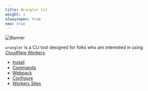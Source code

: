 ```yaml
---
title: Wrangler CLI
weight: 1
alwaysopen: true
new: true
---
```

![Banner](https://raw.githubusercontent.com/cloudflare/wrangler/master/banner.png)

`wrangler` is a CLI tool designed for folks who are interested in using [Cloudflare Workers](https://workers.cloudflare.com/).

- [Install](/tooling/wrangler/install)
- [Commands](/tooling/wrangler/commands)
- [Webpack](/tooling/wrangler/webpack)
- [Configure](/tooling/wrangler/configuration)
- [Workers Sites](/tooling/wrangler/sites)


<script id="asciicast-SXJNxWUO8GF5T7N8R2mMMvE1W" data-autoplay="true" src="https://asciinema.org/a/SXJNxWUO8GF5T7N8R2mMMvE1W.js" async></script>

